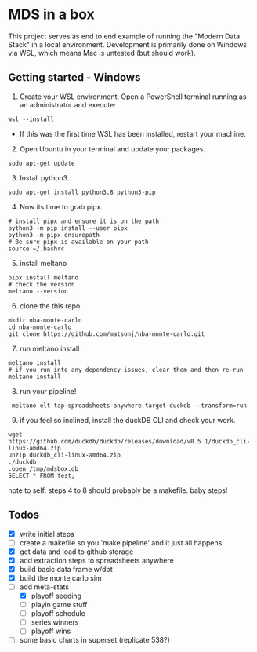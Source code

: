 # MDS in a box
This project serves as end to end example of running the "Modern Data Stack" in a local environment. Development is primarily done on Windows via WSL, which means Mac is untested (but should work).

## Getting started - Windows
1. Create your WSL environment. Open a PowerShell terminal running as an administrator and execute:
```
wsl --install
```
* If this was the first time WSL has been installed, restart your machine.

2. Open Ubuntu in your terminal and update your packages. 
```
sudo apt-get update
```
3. Install python3.
```
sudo apt-get install python3.8 python3-pip
```
4. Now its time to grab pipx. 
```
# install pipx and ensure it is on the path
python3 -m pip install --user pipx
python3 -m pipx ensurepath
# Be sure pipx is available on your path
source ~/.bashrc
```
5. install meltano
```
pipx install meltano
# check the version
meltano --version
```
6. clone the this repo.
```
mkdir nba-monte-carlo
cd nba-monte-carlo
git clone https://github.com/matsonj/nba-monte-carlo.git
```
7. run meltano install
```
meltano install
# if you run into any dependency issues, clear them and then re-run meltano install
```
8. run your pipeline!
```
 meltano elt tap-spreadsheets-anywhere target-duckdb --transform=run
 ```
 9. if you feel so inclined, install the duckDB CLI and check your work.
 ```
wget https://github.com/duckdb/duckdb/releases/download/v0.5.1/duckdb_cli-linux-amd64.zip
unzip duckdb_cli-linux-amd64.zip
./duckdb
.open /tmp/mdsbox.db
SELECT * FROM test;
```
note to self: steps 4 to 8 should probably be a makefile. baby steps!

## Todos
- [x] write initial steps
- [ ] create a makefile so you 'make pipeline' and it just all happens
- [x] get data and load to github storage
- [x] add extraction steps to spreadsheets anywhere
- [x] build basic data frame w/dbt
- [x] build the monte carlo sim
- [ ] add meta-stats
  - [x] playoff seeding
  - [ ] playin game stuff
  - [ ] playoff schedule
  - [ ] series winners
  - [ ] playoff wins
- [ ] some basic charts in superset (replicate 538?)
